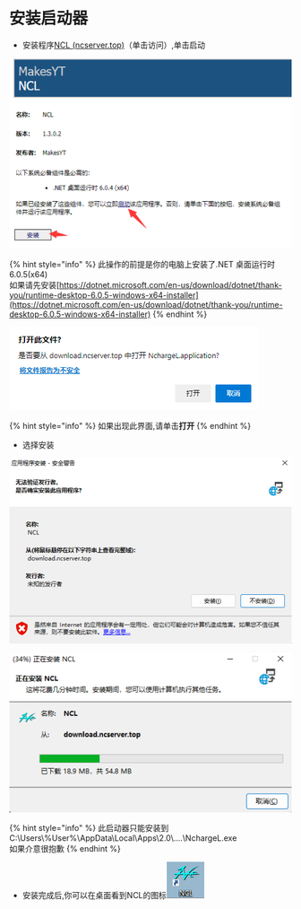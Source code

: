 # 安装启动器

* 安装程序[NCL (ncserver.top)](http://download.ncserver.top:9000/)（单击访问）,单击启动

![](<../.gitbook/assets/image (1) (1).png>)

{% hint style="info" %}
此操作的前提是你的电脑上安装了.NET 桌面运行时 6.0.5(x64)\
如果请先安装[https://dotnet.microsoft.com/en-us/download/dotnet/thank-you/runtime-desktop-6.0.5-windows-x64-installer](https://dotnet.microsoft.com/en-us/download/dotnet/thank-you/runtime-desktop-6.0.5-windows-x64-installer)
{% endhint %}



![](<../.gitbook/assets/image (5) (1) (1).png>)

{% hint style="info" %}
如果出现此界面,请单击**打开**
{% endhint %}

* 选择安装

![](<../.gitbook/assets/image (6) (1).png>)

![](<../.gitbook/assets/image (4) (1) (1).png>)

{% hint style="info" %}
此启动器只能安装到C:\Users\\%User%\AppData\Local\Apps\2.0\\....\NchargeL.exe\
如果介意很抱歉
{% endhint %}

* 安装完成后,你可以在桌面看到NCL的图标![](<../.gitbook/assets/image (2) (1).png>)
